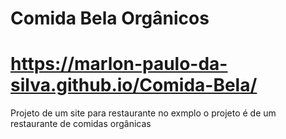 # Comida Bela Orgânicos
# https://marlon-paulo-da-silva.github.io/Comida-Bela/

Projeto de um site para restaurante
no exmplo o projeto é de um restaurante de comidas orgânicas
